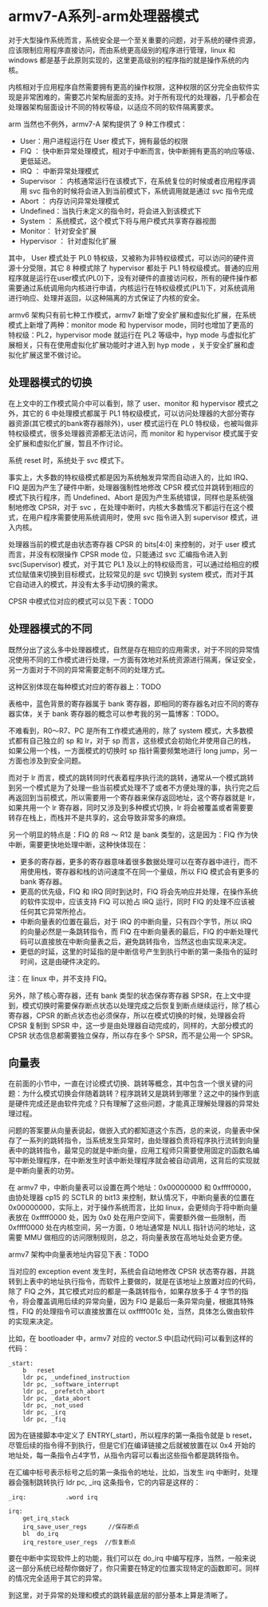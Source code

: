 # armv7-A系列-arm处理器模式
对于大型操作系统而言，系统安全是一个至关重要的问题，对于系统的硬件资源，应该限制应用程序直接访问，而由系统更高级别的程序进行管理，linux 和 windows 都是基于此原则实现的，这里更高级别的程序指的就是操作系统的内核。  

内核相对于应用程序自然需要拥有更高的操作权限，这种权限的区分完全由软件实现是非常困难的，需要芯片架构层面的支持。对于所有现代的处理器，几乎都会在处理器架构层面设计不同的特权等级，以适应不同的软件隔离要求。  

arm 当然也不例外，armv7-A 架构提供了 9 种工作模式：
* User：用户进程运行在 User 模式下，拥有最低的权限
* FIQ ： 快中断异常处理模式，相对于中断而言，快中断拥有更高的响应等级、更低延迟。
* IRQ ： 中断异常处理模式
* Supervisor ： 内核通常运行在该模式下，在系统复位的时候或者应用程序调用 svc 指令的时候将会进入到当前模式下，系统调用就是通过 svc 指令完成
* Abort ： 内存访问异常处理模式
* Undefined：当执行未定义的指令时，将会进入到该模式下
* System ： 系统模式，这个模式下将与用户模式共享寄存器视图
* Monitor： 针对安全扩展
* Hypervisor ： 针对虚拟化扩展

其中， User 模式处于 PL0 特权级，又被称为非特权级模式，可以访问的硬件资源十分受限，其它 8 种模式除了 hypervisor 都处于 PL1 特权级模式。普通的应用程序就是运行在user模式(PL0)下，没有对硬件的直接访问权，所有的硬件操作都需要通过系统调用向内核进行申请，内核运行在特权级模式(PL1)下，对系统调用进行响应、处理并返回，以这种隔离的方式保证了内核的安全。   

armv6 架构只有前七种工作模式，armv7 新增了安全扩展和虚拟化扩展，在系统模式上新增了两种：monitor mode 和 hypervisor mode，同时也增加了更高的特权级：PL2，hypervisor mode 就运行在 PL2 等级中，hyp mode 与虚拟化扩展相关，只有在使用虚拟化扩展功能时才进入到 hyp mode ，关于安全扩展和虚拟化扩展这里不做讨论。  

## 处理器模式的切换
在上文中的工作模式简介中可以看到，除了 user、monitor 和 hypervisor 模式之外，其它的 6 中处理模式都属于 PL1 特权级模式，可以访问处理器的大部分寄存器资源(其它模式的bank寄存器除外)，user 模式运行在 PL0 特权级，也被叫做非特权级模式，很多处理器资源都无法访问，而 monitor 和 hypervisor 模式属于安全扩展和虚拟化扩展，暂且不作讨论。  

系统 reset 时，系统处于 svc 模式下。  

事实上，大多数的特权级模式都是因为系统触发异常而自动进入的，比如 IRQ、FIQ 是因为产生了硬件中断，处理器强制性地修改 CPSR 模式位并跳转到相应的模式下执行程序，而 Undefined、Abort 是因为产生系统错误，同样也是系统强制地修改 CPSR，对于 svc ，在处理中断时，内核大多数情况下都运行在这个模式，在用户程序需要使用系统调用时，使用 svc 指令进入到 supervisor 模式，进入内核。  

处理器当前的模式是由状态寄存器 CPSR 的 bits[4:0] 来控制的，对于 user 模式而言，并没有权限操作 CPSR mode 位，只能通过 svc 汇编指令进入到 svc(Supervisor) 模式，对于其它 PL1 及以上的特权级而言，可以通过给相应的模式位赋值来切换到目标模式，比较常见的是 svc 切换到 system 模式，而对于其它自动进入的模式，并没有太多手动切换的需求。   

CPSR 中模式位对应的模式可以见下表：TODO  

## 处理器模式的不同
既然分出了这么多中处理器模式，自然是存在相应的应用需求，对于不同的异常情况使用不同的工作模式进行处理，一方面有效地对系统资源进行隔离，保证安全，另一方面对于不同的异常需要定制不同的处理方式。  

这种区别体现在每种模式对应的寄存器上：TODO

表格中，蓝色背景的寄存器属于 bank 寄存器，即相同的寄存器名对应不同的寄存器实体，关于 bank 寄存器的概念可以参考我的另一篇博客：TODO。  

不难看到，R0～R7、PC 是所有工作模式通用的，除了 system 模式，大多数模式都有自己独立的 sp 和 lr，对于 sp 而言，这些模式会初始化并使用自己的栈，如果公用一个栈，一方面模式的切换时 sp 指针需要频繁地进行 long jump，另一方面也涉及到安全问题。  

而对于 lr 而言，模式的跳转同时代表着程序执行流的跳转，通常从一个模式跳转到另一个模式是为了处理一些当前模式处理不了或者不方便处理的事，执行完之后再返回到当前模式，所以需要用一个寄存器来保存返回地址，这个寄存器就是 lr，如果共用一个 lr 寄存器，同时又涉及到多种模式切换，lr 将会被覆盖或者需要要转存在栈上，而栈并不是共享的，这会导致非常多的麻烦。

另一个明显的特点是：FIQ 的 R8 ～ R12 是 bank 类型的，这是因为：FIQ 作为快中断，需要更快地处理中断，这种快体现在：
* 更多的寄存器，更多的寄存器意味着很多数据处理可以在寄存器中进行，而不用使用栈，寄存器和栈的访问速度不在同一个量级，所以 FIQ 模式会有更多的 bank 寄存器。  
* 更高的优先级，FIQ 和 IRQ 同时到达时，FIQ 将会先响应并处理，在操作系统的软件实现中，应该支持 FIQ 可以抢占 IRQ 运行，同时 FIQ 的处理不应该被任何其它异常所抢占。  
* 中断向量表的位置在最后，对于 IRQ 的中断向量，只有四个字节，所以 IRQ 的向量必然是一条跳转指令，而 FIQ 在中断向量表的最后，FIQ 的中断处理代码可以直接放在中断向量表之后，避免跳转指令，当然这也由实现来决定。  
* 更低的时延，这里的时延指的是中断信号产生到执行中断的第一条指令的延时时间，这是由硬件决定的。  

注：在 linux 中，并不支持 FIQ。

另外，除了核心寄存器，还有 bank 类型的状态保存寄存器 SPSR，在上文中提到，模式切换时需要保存断点状态以处理完成之后恢复到断点继续运行，除了核心寄存器，CPSR 的断点状态也必须保存，所以在模式切换的时候，处理器会将 CPSR 复制到 SPSR 中，这一步是由处理器自动完成的，同样的，大部分模式的 CPSR 状态信息都需要独立保存，所以存在多个 SPSR，而不是公用一个 SPSR。  


## 向量表
在前面的小节中，一直在讨论模式切换、跳转等概念，其中包含一个很关键的问题：为什么模式切换会伴随着跳转？程序跳转又是跳转到哪里？这之中的操作到底是硬件完成还是由软件完成？只有理解了这些问题，才能真正理解处理器的异常处理过程。  

问题的答案要从向量表说起，做嵌入式的都知道这个东西，总的来说，向量表中保存了一系列的跳转指令，当系统发生异常时，由处理器负责将程序执行流转到向量表中的跳转指令，最常见的就是中断向量，应用工程师只需要使用固定的函数名编写中断处理程序，在中断发生时该中断处理程序就会被自动调用，这背后的实现就是中断向量表的功劳。  

在 armv7 中，中断向量表可以设置在两个地址：0x00000000 和 0xffff0000，由协处理器 cp15 的 SCTLR 的 bit13 来控制，默认情况下，中断向量表的位置在 0x00000000，实际上，对于操作系统而言，比如 linux，会更倾向于将中断向量表放在 0xffff0000 处，因为 0x0 处在用户空间下，需要额外做一些限制，而 0xffff0000 处在内核空间，另一方面，0 地址通常是 NULL 指针访问的地址，这需要 MMU 做相应的访问限制规则，总之，将向量表放在高地址处会更方便。  

armv7 架构中向量表地址内容见下表：TODO

当对应的 exception event 发生时，系统会自动地修改 CPSR 状态寄存器，并跳转到上表中的地址执行指令，而软件上要做的，就是在该地址上放置对应的代码，除了 FIQ 之外，其它模式对应的都是一条跳转指令，如果存放多于 4 字节的指令，将会覆盖调用后续的异常向量，因为 FIQ 是最后一条异常向量，根据其特殊性，FIQ 的处理指令可以直接放置在以 oxffff001c 处，当然，具体怎么做由软件的实现来决定。  

比如，在 bootloader 中，armv7 对应的 vector.S 中(启动代码)可以看到这样的代码：

```
_start:
    b	reset
    ldr	pc, _undefined_instruction
    ldr	pc, _software_interrupt
    ldr	pc, _prefetch_abort
    ldr	pc, _data_abort
    ldr	pc, _not_used
    ldr	pc, _irq
    ldr	pc, _fiq
```
因为在链接脚本中定义了 ENTRY(_start)，所以程序的第一条指令就是 b reset，尽管后续的指令得不到执行，但是它们在编译链接之后就被放置在以 0x4 开始的地址处，每一条指令占4字节，从指令内容可以看出这些指令都是跳转指令。   

在汇编中标号表示标号之后的第一条指令的地址，比如，当发生 irq 中断时，处理器会强制跳转执行 ldr pc, _irq 这条指令，它的内容是这样的：

```
_irq:			.word irq

irq:
	get_irq_stack
	irq_save_user_regs      //保存断点
	bl	do_irq
	irq_restore_user_regs  //恢复断点
```

要在中断中实现软件上的功能，我们可以在 do_irq 中编写程序，当然，一般来说这一部分系统已经帮你做好了，你只需要在特定的位置实现特定的函数即可。同样的情况完全适用于其它的异常。  

到这里，对于异常的处理和模式的跳转最底层的部分基本上算是清晰了。  




